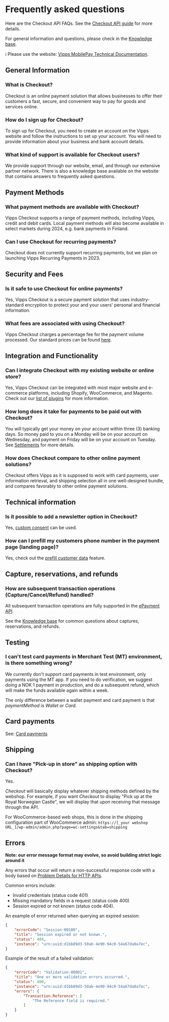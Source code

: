 <!-- START_METADATA
---
title: Checkout API Frequently Asked Questions
sidebar_label: FAQ
sidebar_position: 24
description: Frequently asked questions for the Checkout API.
pagination_next: null
pagination_prev: null
---
END_METADATA -->

# Frequently asked questions

Here are the Checkout API FAQs.
See the
[Checkout API guide](./checkout-api-guide.md)
for more details.

For general information and questions, please check in the
[Knowledge base](https://developer.vippsmobilepay.com/docs/knowledge-base/).

<!-- START_COMMENT -->
ℹ️ Please use the website:
[Vipps MobilePay Technical Documentation](https://developer.vippsmobilepay.com/docs/APIs/checkout-api>).
<!-- END_COMMENT -->

## General Information

### What is Checkout?
Checkout is an online payment solution that allows businesses to offer their customers a fast, secure, and convenient way to pay for goods and services online.

### How do I sign up for Checkout?
To sign up for Checkout, you need to create an account on the Vipps website and follow the instructions to set up your account. You will need to provide information about your business and bank account details.

### What kind of support is available for Checkout users?
We provide support through our website, email, and through our extensive partner network. There is also a knowledge base available on the website that contains answers to frequently asked questions.

## Payment Methods

### What payment methods are available with Checkout?
Vipps Checkout supports a range of payment methods, including Vipps, credit and debit cards. Local payment methods will also become available in select markets during 2024, e.g. bank payments in Finland.

### Can I use Checkout for recurring payments?
Checkout does not currently support recurring payments, but we plan on launching Vipps Recurring Payments in 2023.

## Security and Fees

### Is it safe to use Checkout for online payments?
Yes, Vipps Checkout is a secure payment solution that uses industry-standard encryption to protect your and your users' personal and financial information.

### What fees are associated with using Checkout?
Vipps Checkout charges a percentage fee for the payment volume processed. Our standard prices can be found [here](https://vipps.no/alle-priser/bedrift/).

## Integration and Functionality

### Can I integrate Checkout with my existing website or online store?
Yes, Vipps Checkout can be integrated with most major website and e-commerce platforms, including Shopify, WooCommerce, and Magento. Check out our [list of plugins](https://developer.vippsmobilepay.com/docs/plugins/) for more information.

### How long does it take for payments to be paid out with Checkout?
You will typically get your money on your account within three (3) banking days. So money paid to you on a Monday will be on your account on Wednesday, and payment on Friday will be on your account on Tuesday. See [Settlements](https://developer.vippsmobilepay.com/docs/settlements/) for more details.

### How does Checkout compare to other online payment solutions?
Checkout offers Vipps as it is supposed to work with card payments, user information retrieval, and shipping selection all in one well-designed bundle, and compares favorably to other online payment solutions.

## Technical information

### Is it possible to add a newsletter option in Checkout?

Yes, [custom consent](./checkout-api-guide.md#custom-consent) can be used.

### How can I prefill my customers phone number in the payment page (landing page)?

Yes, check out the [prefill customer data](./checkout-api-guide.md#prefill-customer-data) feature.

## Capture, reservations, and refunds

### How are subsequent transaction operations (Capture/Cancel/Refund) handled?

All subsequent transaction operations are fully supported in the
[ePayment API](https://developer.vippsmobilepay.com/docs/APIs/epayment-api).

See the [Knowledge base](https://developer.vippsmobilepay.com/docs/knowledge-base/) for common
questions about captures, reservations, and refunds.

## Testing

### I can't test card payments in Merchant Test (MT) environment, is there something wrong?

We currently don't support card payments in test environment, only payments using the MT app. If you need to do verification, we suggest doing a NOK 1 payment in production, and do a subsequent refund, which will make the funds available again within a week.

The only difference between a wallet payment and card payment is that *paymentMethod* is *Wallet* or *Card*.

## Card payments

See:
[Card payments](https://developer.vippsmobilepay.com/docs/knowledge-base/payments#card-payments)

## Shipping

### Can I have "Pick-up in store" as shipping option with Checkout?

Yes.

*Checkout* will basically display whatever shipping methods defined by the webshop.
For example, if you want *Checkout*  to display "Pick up at the Royal Norwegian Castle", we will display that upon receiving that message through the API.

For WooCommerce-based web shops, this is done in the shipping configuration part of WooCommerce admin:
`https://[_your webshop URL_]/wp-admin/admin.php?page=wc-settings&tab=shipping`

## Errors

**Note: our error message format may evolve, so avoid building strict logic around it**

Any errors that occur will return a non-successful response code with a body based on [Problem Details for HTTP APIs](https://tools.ietf.org/html/rfc7807).

Common errors include:

* Invalid credentials (status code 401)
* Missing mandatory fields in a request (status code 400)
* Session expired or not known (status code 404).

An example of error returned when querying an expired session:

```json
{
    "errorCode": "Session-00100",
    "title": "Session expired or not known.",
    "status": 404,
    "instance": "urn:uuid:d1bb89d3-50ab-4e90-94c0-54a67da0a7ec",
}
```

Example of the result of a failed validation:
```json
{
    "errorCode": "Validation-00001",
    "title": "One or more validation errors occurred.",
    "status": 400,
    "instance": "urn:uuid:d1bb89d3-50ab-4e90-94c0-54a67da0a7ec",
    "errors": {
        "Transaction.Reference": [
            "The Reference field is required."
        ]
    }
}
```

